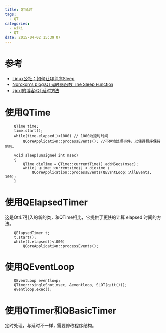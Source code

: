 ```yaml
---
title: QT延时
tags:
  - QT
categories:
  - wiki
  - QT
date: 2015-04-02 15:39:07
---
```


# 参考

- [Linux公社：如何让Qt程序Sleep](http://www.linuxidc.com/Linux/2011-07/38543.htm)
- [Norckon's blog:QT延时器函数 The Sleep Function](http://www.fcsys.us/webapp/wordpress/?p=761)
- [zjcxl的博客:QT延时方法](http://blog.sina.com.cn/s/blog_613cfe940100kacm.html)

# 使用QTime

```
    QTime time;
    time.start();
    while(time.elapsed()<1000) // 1000为延时时间
        QCoreApplication::processEvents(); //不停地处理事件，以使得程序保持响应。
```

```
    void sleep(unsigned int msec)
    {
        QTime dieTime = QTime::currentTime().addMSecs(msec);
        while( QTime::currentTime() < dieTime )
            QCoreApplication::processEvents(QEventLoop::AllEvents, 100);
    }
```

# 使用QElapsedTimer

这是Qt4.7引入的新的类，和QTime相比，它提供了更快的计算 elapsed 时间的方法。

```
    QElapsedTimer t;
    t.start();
    while(t.elapsed()<1000)
        QCoreApplication::processEvents();
```

# 使用QEventLoop

```
    QEventLoop eventloop;
    QTimer::singleShot(msec, &eventloop, SLOT(quit()));
    eventloop.exec();
```

# 使用QTimer和QBasicTimer

定时处理，与延时不一样，需要修改程序结构。
